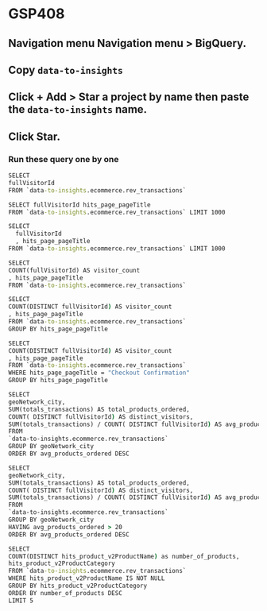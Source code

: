 # GSP408
## Navigation menu Navigation menu > BigQuery.
## Copy `data-to-insights`
## Click + Add > Star a project by name then paste the `data-to-insights` name.
## Click Star.
### Run these query one by one
```cmd
SELECT
fullVisitorId
FROM `data-to-insights.ecommerce.rev_transactions`
```
```cmd
SELECT fullVisitorId hits_page_pageTitle
FROM `data-to-insights.ecommerce.rev_transactions` LIMIT 1000
```
```cmd
SELECT
  fullVisitorId
  , hits_page_pageTitle
FROM `data-to-insights.ecommerce.rev_transactions` LIMIT 1000
```
```cmd
SELECT
COUNT(fullVisitorId) AS visitor_count
, hits_page_pageTitle
FROM `data-to-insights.ecommerce.rev_transactions`
```
```cmd
SELECT
COUNT(DISTINCT fullVisitorId) AS visitor_count
, hits_page_pageTitle
FROM `data-to-insights.ecommerce.rev_transactions`
GROUP BY hits_page_pageTitle
```
```cmd
SELECT
COUNT(DISTINCT fullVisitorId) AS visitor_count
, hits_page_pageTitle
FROM `data-to-insights.ecommerce.rev_transactions`
WHERE hits_page_pageTitle = "Checkout Confirmation"
GROUP BY hits_page_pageTitle
```
```cmd
SELECT
geoNetwork_city,
SUM(totals_transactions) AS total_products_ordered,
COUNT( DISTINCT fullVisitorId) AS distinct_visitors,
SUM(totals_transactions) / COUNT( DISTINCT fullVisitorId) AS avg_products_ordered
FROM
`data-to-insights.ecommerce.rev_transactions`
GROUP BY geoNetwork_city
ORDER BY avg_products_ordered DESC
```
```cmd
SELECT
geoNetwork_city,
SUM(totals_transactions) AS total_products_ordered,
COUNT( DISTINCT fullVisitorId) AS distinct_visitors,
SUM(totals_transactions) / COUNT( DISTINCT fullVisitorId) AS avg_products_ordered
FROM
`data-to-insights.ecommerce.rev_transactions`
GROUP BY geoNetwork_city
HAVING avg_products_ordered > 20
ORDER BY avg_products_ordered DESC
```
```cmd
SELECT
COUNT(DISTINCT hits_product_v2ProductName) as number_of_products,
hits_product_v2ProductCategory
FROM `data-to-insights.ecommerce.rev_transactions`
WHERE hits_product_v2ProductName IS NOT NULL
GROUP BY hits_product_v2ProductCategory
ORDER BY number_of_products DESC
LIMIT 5
```

